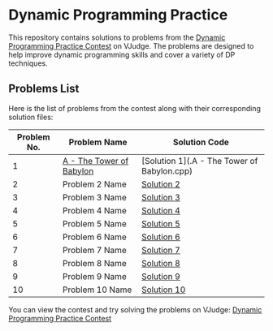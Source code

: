 # Dynamic Programming Practice

This repository contains solutions to problems from the [Dynamic Programming Practice Contest](https://vjudge.net/contest/665926) on VJudge. The problems are designed to help improve dynamic programming skills and cover a variety of DP techniques.

## Problems List

Here is the list of problems from the contest along with their corresponding solution files:

| Problem No. | Problem Name     | Solution Code                      |
| ----------- | ---------------- | ---------------------------------- |
| 1           | [A - The Tower of Babylon](https://vjudge.net/contest/665926#problem/A)    | [Solution 1](.A - The Tower of Babylon.cpp) |
| 2           | Problem 2 Name    | [Solution 2](./solutions/problem2.cpp) |
| 3           | Problem 3 Name    | [Solution 3](./solutions/problem3.cpp) |
| 4           | Problem 4 Name    | [Solution 4](./solutions/problem4.cpp) |
| 5           | Problem 5 Name    | [Solution 5](./solutions/problem5.cpp) |
| 6           | Problem 6 Name    | [Solution 6](./solutions/problem6.cpp) |
| 7           | Problem 7 Name    | [Solution 7](./solutions/problem7.cpp) |
| 8           | Problem 8 Name    | [Solution 8](./solutions/problem8.cpp) |
| 9           | Problem 9 Name    | [Solution 9](./solutions/problem9.cpp) |
| 10          | Problem 10 Name   | [Solution 10](./solutions/problem10.cpp) |



You can view the contest and try solving the problems on VJudge: [Dynamic Programming Practice Contest](https://vjudge.net/contest/665926)

